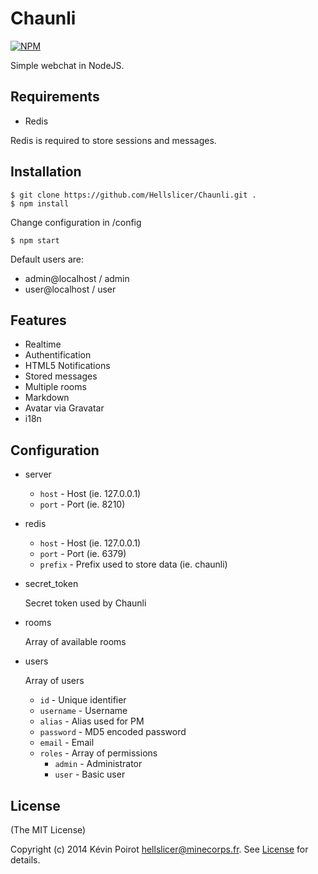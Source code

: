 Chaunli
=======
[![NPM](https://nodei.co/npm/chaunli.png?downloads=true)](https://nodei.co/npm/chaunli/)

Simple webchat in NodeJS.

## Requirements

* Redis

Redis is required to store sessions and messages.

## Installation

```
$ git clone https://github.com/Hellslicer/Chaunli.git .
$ npm install
```

Change configuration in /config

```
$ npm start
```

Default users are:
- admin@localhost / admin
- user@localhost / user

## Features

* Realtime
* Authentification
* HTML5 Notifications
* Stored messages
* Multiple rooms
* Markdown
* Avatar via Gravatar
* i18n

## Configuration

* server

  * `host` - Host (ie. 127.0.0.1)
  * `port` - Port (ie. 8210)

* redis

  * `host` - Host (ie. 127.0.0.1)
  * `port` - Port (ie. 6379)
  * `prefix` - Prefix used to store data (ie. chaunli)

* secret_token

  Secret token used by Chaunli

* rooms

  Array of available rooms

* users

  Array of users

  * `id` - Unique identifier
  * `username` - Username
  * `alias` - Alias used for PM
  * `password` - MD5 encoded password
  * `email` - Email
  * `roles` - Array of permissions
    * `admin` - Administrator
    * `user` - Basic user

## License

(The MIT License)

Copyright (c) 2014 Kévin Poirot <hellslicer@minecorps.fr>. See [License](https://github.com/hellslicer/chaunli/blob/master/LICENSE) for details.
